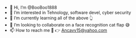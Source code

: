 - 👋 Hi, I’m @BooBoo1888
- 👀 I’m interested in Tehnology, software devel, cyber security 
- 🌱 I’m currently learning all of the above 👆 
- 💞️ I’m looking to collaborate on a face recognition cat flap 😅
- 📫 How to reach me 📧 👉 Ancavv15@yahoo.com

<!---
BooBoo1888/BooBoo1888 is a ✨ special ✨ repository because its `README.md` (this file) appears on your GitHub profile.
You can click the Preview link to take a look at your changes.
--->
